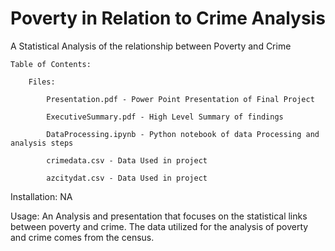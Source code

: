 # Poverty in Relation to Crime Analysis

A Statistical Analysis of the relationship between Poverty and Crime

	Table of Contents: 
	
		Files:
		
			Presentation.pdf - Power Point Presentation of Final Project
			
			ExecutiveSummary.pdf - High Level Summary of findings
			
			DataProcessing.ipynb - Python notebook of data Processing and analysis steps
			
			crimedata.csv - Data Used in project
			
			azcitydat.csv - Data Used in project
			
Installation: NA

Usage: An Analysis and presentation that focuses on the statistical links between poverty and crime. The data utilized for the analysis of poverty and crime comes from the census.
